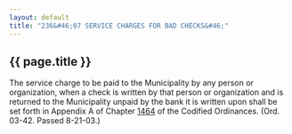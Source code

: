 ```yaml
---
layout: default 
title: "236&#46;07 SERVICE CHARGES FOR BAD CHECKS&#46;"
---
```


{{ page.title }}
----------------

The service charge to be paid to the Municipality by any person or
organization, when a check is written by that person or organization and
is returned to the Municipality unpaid by the bank it is written upon
shall be set forth in Appendix A of Chapter [1464](58d37b9c.html) of the
Codified Ordinances. (Ord. 03-42. Passed 8-21-03.)
